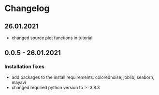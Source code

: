# Changelog

## 26.01.2021

* changed source plot functions in tutorial

## 0.0.5 - 26.01.2021
### Installation fixes

* add packages to the install requirements: colorednoise, joblib, seaborn, mayavi
* changed required python version to >=3.8.3

